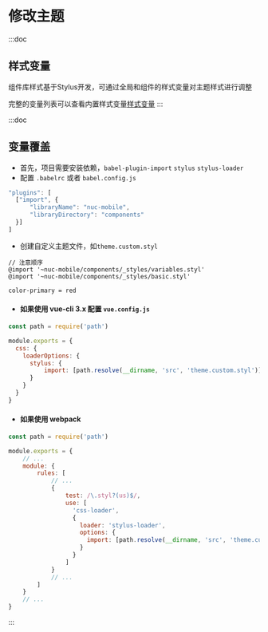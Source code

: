 # 修改主题

:::doc
## 样式变量
组件库样式基于Stylus开发，可通过全局和组件的样式变量对主题样式进行调整

完整的变量列表可以查看内置样式变量[样式变量](https://github.com/Naclplus/nuc-mobile/blob/master/components/_styles/variables.styl)
:::

:::doc
## 变量覆盖
* 首先，项目需要安装依赖，`babel-plugin-import` `stylus` `stylus-loader`
* 配置 `.babelrc` 或者 `babel.config.js`
```javascript
"plugins": [
  ["import", {
      "libraryName": "nuc-mobile",
      "libraryDirectory": "components"
  }]
]
```
* 创建自定义主题文件，如`theme.custom.styl`
```stylus
// 注意顺序
@import '~nuc-mobile/components/_styles/variables.styl'
@import '~nuc-mobile/components/_styles/basic.styl'

color-primary = red
```
* #### 如果使用 vue-cli 3.x 配置 `vue.config.js`
```javascript
const path = require('path')

module.exports = {
  css: {
    loaderOptions: {
      stylus: {
          import: [path.resolve(__dirname, 'src', 'theme.custom.styl')]
      }
    }
  }
}
```
* #### 如果使用 webpack
```javascript
const path = require('path')

module.exports = {
    // ...
    module: {
        rules: [
            // ...
            {
                test: /\.styl?(us)$/,
                use: [
                  'css-loader',
                  {
                    loader: 'stylus-loader',
                    options: {
                      import: [path.resolve(__dirname, 'src', 'theme.custom.styl')]
                    }
                  }
                ]
            }
            // ...
        ]        
    }
    // ...
}
```
:::
